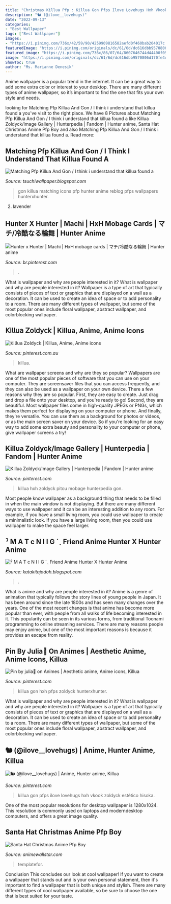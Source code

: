 ```yaml
---
title: "Christmas Killua Pfp : Killua Gon Pfps Ilove Lovehugs Hxh Vkook Zoldyck Estético Hisoka"
description: "🐿️ (@ilove__lovehugs)"
date: "2022-09-13"
categories:
- "Best Wallpaper"
tags: ["Best Wallpaper"]
images:
- "https://i.pinimg.com/736x/42/59/90/4259909816582aefd0f460bab204017c.jpg"
featuredImage: "https://i.pinimg.com/originals/dc/61/6d/dc616dbb9570806d170fe4d8806ae638.jpg"
featured_image: "https://i.pinimg.com/736x/86/07/64/8607646744d44400f0596f0eeff6ff76.jpg"
image: "https://i.pinimg.com/originals/dc/61/6d/dc616dbb9570806d170fe4d8806ae638.jpg"
ShowToc: true
author: "Ms. Marianne Denesik"
---
```



Anime wallpaper is a popular trend in the internet. It can be a great way to add some extra color or interest to your desktop. There are many different types of anime wallpaper, so it’s important to find the one that fits your own style and needs.

	

		
looking for Matching Pfp Killua And Gon / I think i understand that killua found a you've visit to the right place. We have 8 Pictures about Matching Pfp Killua And Gon / I think i understand that killua found a like Killua Zoldyck/Image Gallery | Hunterpedia | Fandom | Hunter anime, Santa Hat Christmas Anime Pfp Boy and also Matching Pfp Killua And Gon / I think i understand that killua found a. Read more:
		
    
## Matching Pfp Killua And Gon / I Think I Understand That Killua Found A

<img loading=lazy src="https://64.media.tumblr.com/487c91142ef12c5c93e7a5ff029773bf/84173a21d0cf2f87-c8/s640x960/a354e6e6d6129bd72691d736ee7d583a69a9fef1.jpg" onerror="this.onerror=null;this.src='https://tse1.mm.bing.net/th?id=OIP.eUAjV9KHuPdMfAgHdWu0zAHaHY&amp;pid=15.1';" alt="Matching Pfp Killua And Gon / I think i understand that killua found a">

_Source: tsuchiwallpaper.blogspot.com_

>gon killua matching icons pfp hunter anime reblog pfps wallpapers hunterxhunter. 

	

2. lavender 

    
## Hunter X Hunter | Machi | HxH Mobage Cards | マチ/冷酷なる輪舞 | Hunter Anime

<img loading=lazy src="https://i.pinimg.com/736x/86/07/64/8607646744d44400f0596f0eeff6ff76.jpg" onerror="this.onerror=null;this.src='https://tse1.mm.bing.net/th?id=OIP.h6qTh0bqdB-yhjkUbGpaZwHaJQ&amp;pid=15.1';" alt="Hunter x Hunter | Machi | HxH mobage cards | マチ/冷酷なる輪舞 | Hunter anime">

_Source: br.pinterest.com_

>. 

	

What is wallpaper and why are people interested in it?
What is wallpaper and why are people interested in it?
Wallpaper is a type of art that typically consists of pieces of text or graphics that are displayed on a wall as a decoration. It can be used to create an idea of space or to add personality to a room. There are many different types of wallpaper, but some of the most popular ones include floral wallpaper, abstract wallpaper, and colorblocking wallpaper.

    
## 𝖪𝗂𝗅𝗅𝗎𝖺 𝖹𝗈𝗅𝖽𝗒𝖼𝗄 | Killua, Anime, Anime Icons

<img loading=lazy src="https://i.pinimg.com/originals/86/93/a7/8693a7109ca740c72a6f8ad391042192.jpg" onerror="this.onerror=null;this.src='https://tse1.mm.bing.net/th?id=OIP.IpRBr_Ss9k_pBo5_6WyzEQHaHa&amp;pid=15.1';" alt="𝖪𝗂𝗅𝗅𝗎𝖺 𝖹𝗈𝗅𝖽𝗒𝖼𝗄 | Killua, Anime, Anime icons">

_Source: pinterest.com.au_

>killua. 

	

What are wallpaper screens and why are they so popular?
Wallpapers are one of the most popular pieces of software that you can use on your computer. They are screensaver files that you can access frequently, and they can also be used as a wallpaper on your own device. There a few reasons why they are so popular. First, they are easy to create. Just drag and drop a file onto your desktop, and you're ready to go! Second, they are beautiful. Most wallpaper files come in high-quality JPEGs or PNGs, which makes them perfect for displaying on your computer or phone. And finally, they're versatile. You can use them as a background for photos or videos, or as the main screen saver on your device. So if you're looking for an easy way to add some extra beauty and personality to your computer or phone, give wallpaper screens a try!

    
## Killua Zoldyck/Image Gallery | Hunterpedia | Fandom | Hunter Anime

<img loading=lazy src="https://i.pinimg.com/originals/ea/54/95/ea5495cfd4078d38d2cb3b87eaf73d41.jpg" onerror="this.onerror=null;this.src='https://tse4.mm.bing.net/th?id=OIP.m_u86GCCr-Uhuvk_Uv9OGwHaJQ&amp;pid=15.1';" alt="Killua Zoldyck/Image Gallery | Hunterpedia | Fandom | Hunter anime">

_Source: pinterest.com_

>killua hxh zoldyck pitou mobage hunterpedia gon. 

	

Most people know wallpaper as a background thing that needs to be filled in when the main window is not displaying. But there are many different ways to use wallpaper and it can be an interesting addition to any room. For example, if you have a small living room, you could use wallpaper to create a minimalistic look. If you have a large living room, then you could use wallpaper to make the space feel larger.

    
## ˀ M A T ϲ N I I G ˊˎ Friend Anime Hunter X Hunter Anime

<img loading=lazy src="https://i.pinimg.com/originals/dc/61/6d/dc616dbb9570806d170fe4d8806ae638.jpg" onerror="this.onerror=null;this.src='https://tse3.mm.bing.net/th?id=OIP.0SVYafYHsYMjI14ytNS5kwHaHa&amp;pid=15.1';" alt="ˀ M A T ϲ N I I G ˊˎ Friend Anime Hunter X Hunter Anime">

_Source: katakitajodoh.blogspot.com_

>. 

	

What is anime and why are people interested in it?
Anime is a genre of animation that typically follows the story lines of young people in Japan. It has been around since the late 1800s and has seen many changes over the years. One of the most recent changes is that anime has become more popular than ever, with people from all walks of life becoming interested in it. This popularity can be seen in its various forms, from traditional Toonami programming to online streaming services. There are many reasons people may enjoy anime, but one of the most important reasons is because it provides an escape from reality.

    
## Pin By Julia💫 On Animes | Aesthetic Anime, Anime Icons, Killua

<img loading=lazy src="https://i.pinimg.com/736x/42/59/90/4259909816582aefd0f460bab204017c.jpg" onerror="this.onerror=null;this.src='https://tse2.mm.bing.net/th?id=OIP.gQTzRX7vb4I25Fv1oaKKUQAAAA&amp;pid=15.1';" alt="Pin by julia💫 on Animes | Aesthetic anime, Anime icons, Killua">

_Source: pinterest.com_

>killua gon hxh pfps zoldyck hunterxhunter. 

	

What is wallpaper and why are people interested in it?
What is wallpaper and why are people interested in it?
Wallpaper is a type of art that typically consists of pieces of text or graphics that are displayed on a wall as a decoration. It can be used to create an idea of space or to add personality to a room. There are many different types of wallpaper, but some of the most popular ones include floral wallpaper, abstract wallpaper, and colorblocking wallpaper.

    
## 🐿️ (@ilove__lovehugs) | Anime, Hunter Anime, Killua

<img loading=lazy src="https://i.pinimg.com/originals/cd/91/c1/cd91c176ef6cdb51b0b77989f6fff62c.jpg" onerror="this.onerror=null;this.src='https://tse1.mm.bing.net/th?id=OIP.gE6eCrC9hCv0h1_5-PYcMQHaHa&amp;pid=15.1';" alt="🐿️ (@ilove__lovehugs) | Anime, Hunter anime, Killua">

_Source: pinterest.com_

>killua gon pfps ilove lovehugs hxh vkook zoldyck estético hisoka. 

	

One of the most popular resolutions for desktop wallpaper is 1280x1024. This resolution is commonly used on laptops and moderndesktop computers, and offers a great image quality.

    
## Santa Hat Christmas Anime Pfp Boy

<img loading=lazy src="https://i.pinimg.com/150x150/6e/6b/c8/6e6bc8a366b7c0fbcb2948f3e14c9705.jpg" onerror="this.onerror=null;this.src='https://tse3.mm.bing.net/th?id=OIP.bLdF0ZoZaZ8nSESzlyBY4wAAAA&amp;pid=15.1';" alt="Santa Hat Christmas Anime Pfp Boy">

_Source: animewallstar.com_

>templatefor. 

	

Conclusion
This concludes our look at cool wallpaper! If you want to create a wallpaper that stands out and is your own personal statement, then it's important to find a wallpaper that is both unique and stylish. There are many different types of cool wallpaper available, so be sure to choose the one that is best suited for your taste.

